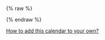 <!-- Begin _includes/calendar.md -->

{% raw %}
<!--
This template expects the following parameters:
* "from" formatted as ISO 8601
* "to" formatted as ISO 8601

Example:
{% include calendar.md from="2023-06-12" to="2023-06-16" %}

References:
* https://jekyllrb.com/docs/includes/#passing-parameters-to-includes
* https://shopify.github.io/liquid/filters/date/
-->
{% endraw %}

<div id="calendar-container">
</div>

<!--
Adapted from https://stackoverflow.com/questions/31821974/support-user-time-zone-in-embedded-google-calendar
-->
<script src="https://cdnjs.cloudflare.com/ajax/libs/jstimezonedetect/1.0.7/jstz.min.js" integrity="sha512-pZ0i46J1zsMwPd2NQZ4IaL427jXE2RVHMk3uv/wPTNlBVp9AbB1L65/4YdrXRPLEmyZCkY9qYOOsQp44V4orHg==" crossorigin="anonymous"></script>

<script type="text/javascript">
  var timezone = jstz.determine();
  var iframe_src = 'https://calendar.google.com/calendar/embed?src=kitware.com_sb07i171olac9aavh46ir495c4%40group.calendar.google.com&mode=WEEK&dates={{ include.from | date: "%Y%m%d" }}%2f{{ include.to  | date: "%Y%m%d" }}&ctz=' + timezone.name()
  var iframe_html = '<iframe src="' + iframe_src + 'style="border: 0" width="800" height="600" frameborder="0" scrolling="no"></iframe>'
  document.getElementById('calendar-container').innerHTML = iframe_html;
</script>

[How to add this calendar to your own?](../common/Calendar.md)

<!-- End _includes/calendar.md -->
